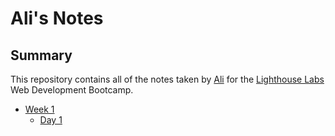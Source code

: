 # Ali's Notes

## Summary

This repository contains all of the notes taken by [Ali](https://github.com/Ali-Shir) for the [Lighthouse Labs](https://www.lighthouselabs.ca/) Web Development Bootcamp.

* [Week 1](/Week_1)
  * [Day 1](/Week_1/Day_1)